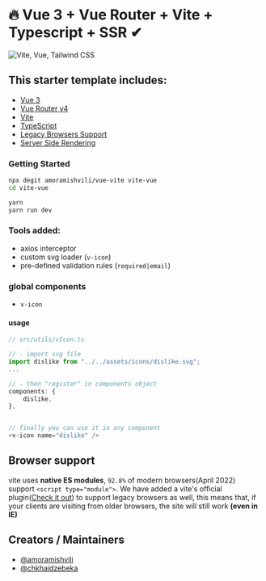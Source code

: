 # 🔥 Vue 3 + Vue Router + Vite + Typescript + SSR ✔

![Vite, Vue, Tailwind CSS](http://svgur.com/i/fs4.svg)

## This starter template includes:

- [Vue 3](https://vuejs.org/guide/introduction.html)
- [Vue Router v4](https://github.com/vuejs/router)
- [Vite](https://vitejs.dev/guide/)
- [TypeScript](https://www.typescriptlang.org/)
- [Legacy Browsers Support](https://www.npmjs.com/package/@vitejs/plugin-legacy)
- [Server Side Rendering]()

### Getting Started

```bash
npx degit amoramishvili/vue-vite vite-vue
cd vite-vue
```

```bash
yarn
yarn run dev
```

### Tools added:

- axios interceptor
- custom svg loader (`v-icon`)
- pre-defined validation rules (`required|email`)

### global components

- `v-icon`

#### usage

```typescript
// src/utils/vIcon.ts

// - import svg file
import dislike from "../../assets/icons/dislike.svg";
...

// - then "register" in components object
components: {
    dislike,
},


// finally you can use it in any component
<v-icon name="dislike" />
```

## Browser support

vite uses **native ES modules**, `92.8%` of modern browsers(April 2022) support `<script type="module">`. We have added a vite's official plugin([Check it out](https://www.npmjs.com/package/@vitejs/plugin-legacy)) to support legacy browsers as well, this means that, if your clients are visiting from older browsers, the site will still work **(even in IE)**

## Creators / Maintainers

- [@amoramishvili](https://github.com/amoramishvili)
- [@chkhaidzebeka](https://github.com/chkhaidzebeka)
